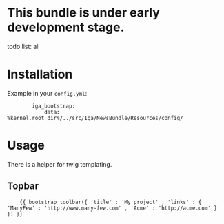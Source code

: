 This bundle is under early development stage.
============

todo list:
all


Installation
============


Example in your ``config.yml``:

            iga_bootstrap:
                data: %kernel.root_dir%/../src/Iga/NewsBundle/Resources/config/
       



Usage
============

There is a helper for twig templating. 

Topbar
------------
		
		{{ bootstrap_toolbar({ 'title' : 'My project' , 'links' : { 'ManyFew' : 'http://www.many-few.com' , 'Acme' : 'http://acme.com' } }) }}